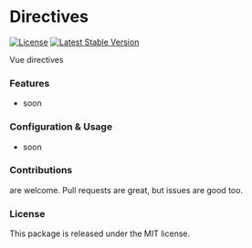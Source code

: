 # Directives

[![License](https://poser.pugx.org/laravel-enso/directives/license)](https://packagist.org/packages/laravel-enso/directives)
[![Latest Stable Version](https://poser.pugx.org/laravel-enso/directives/version)](https://packagist.org/packages/laravel-enso/directives)

Vue directives

### Features

- soon

### Configuration & Usage

- soon

### Contributions

are welcome. Pull requests are great, but issues are good too.

### License

This package is released under the MIT license.